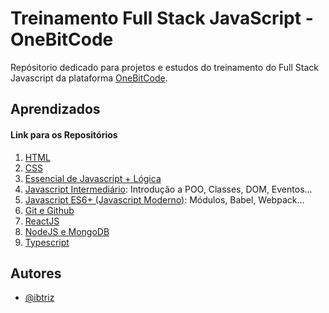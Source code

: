 # Treinamento Full Stack JavaScript - OneBitCode

Repósitorio dedicado para projetos e estudos do treinamento do Full Stack Javascript da plataforma [OneBitCode](https://onebitcode.com/lp/).

## Aprendizados

#### Link para os Repositórios
1. [HTML](https://github.com/ibtriz/Treinamento-JS-OBC/tree/main/HTML)
2. [CSS](https://github.com/ibtriz/Treinamento-JS-OBC/tree/main/CSS)
3. [Essencial de Javascript + Lógica](https://github.com/ibtriz/Treinamento-JS-OBC/tree/main/JavaScript/Essencial)
4. [Javascript Intermediário](https://github.com/ibtriz/Treinamento-JS-OBC/tree/main/JavaScript/Intermedi%C3%A1rio): Introdução a POO, Classes, DOM, Eventos...
5. [Javascript ES6+ (Javascript Moderno)](https://github.com/ibtriz/Treinamento-JS-OBC/tree/main/JavaScript/Javascript%20ES6%2B): Módulos, Babel, Webpack...
6. [Git e Github](https://github.com/ibtriz/Treinamento-JS-OBC/tree/main/Git%20e%20Github)
7. [ReactJS](https://github.com/ibtriz/Treinamento-JS-OBC/tree/main/ReactJS)
8. [NodeJS e MongoDB]()
9. [Typescript]()

## Autores

- [@ibtriz](https://www.github.com/ibtriz)

